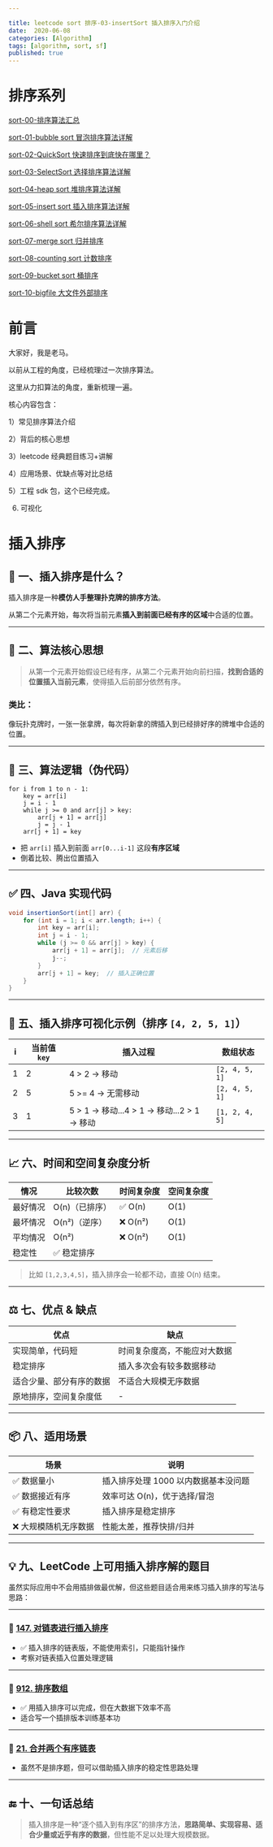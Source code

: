 ```yaml
---

title: leetcode sort 排序-03-insertSort 插入排序入门介绍
date:  2020-06-08
categories: [Algorithm]
tags: [algorithm, sort, sf]
published: true
---
```


# 排序系列

[sort-00-排序算法汇总](https://houbb.github.io/2016/07/14/sort-00-overview-sort)

[sort-01-bubble sort 冒泡排序算法详解](https://houbb.github.io/2016/07/14/sort-01-bubble-sort)

[sort-02-QuickSort 快速排序到底快在哪里？](https://houbb.github.io/2016/07/14/sort-02-quick-sort)

[sort-03-SelectSort 选择排序算法详解](https://houbb.github.io/2016/07/14/sort-03-select-sort)

[sort-04-heap sort 堆排序算法详解](https://houbb.github.io/2016/07/14/sort-04-heap-sort)

[sort-05-insert sort 插入排序算法详解](https://houbb.github.io/2016/07/14/sort-05-insert-sort)

[sort-06-shell sort 希尔排序算法详解](https://houbb.github.io/2016/07/14/sort-06-shell-sort)

[sort-07-merge sort 归并排序](https://houbb.github.io/2016/07/14/sort-07-merge-sort)

[sort-08-counting sort 计数排序](https://houbb.github.io/2016/07/14/sort-08-counting-sort)

[sort-09-bucket sort 桶排序](https://houbb.github.io/2016/07/14/sort-09-bucket-sort)

[sort-10-bigfile 大文件外部排序](https://houbb.github.io/2016/07/14/sort-10-bigfile-sort)

# 前言

大家好，我是老马。

以前从工程的角度，已经梳理过一次排序算法。

这里从力扣算法的角度，重新梳理一遍。

核心内容包含：

1）常见排序算法介绍

2）背后的核心思想

3）leetcode 经典题目练习+讲解

4）应用场景、优缺点等对比总结

5）工程 sdk 包，这个已经完成。

6) 可视化

# 插入排序

## 📌 一、插入排序是什么？

插入排序是一种**模仿人手整理扑克牌的排序方法**。

从第二个元素开始，每次将当前元素**插入到前面已经有序的区域**中合适的位置。

---

## 🧠 二、算法核心思想

> 从第一个元素开始假设已经有序，从第二个元素开始向前扫描，**找到合适的位置插入当前元素**，使得插入后前部分依然有序。

### 类比：

像玩扑克牌时，一张一张拿牌，每次将新拿的牌插入到已经排好序的牌堆中合适的位置。

---

## 🔧 三、算法逻辑（伪代码）

```text
for i from 1 to n - 1:
    key = arr[i]
    j = i - 1
    while j >= 0 and arr[j] > key:
        arr[j + 1] = arr[j]
        j = j - 1
    arr[j + 1] = key
```

* 把 `arr[i]` 插入到前面 `arr[0...i-1]` 这段**有序区域**
* 倒着比较、腾出位置插入

---

## ✅ 四、Java 实现代码

```java
void insertionSort(int[] arr) {
    for (int i = 1; i < arr.length; i++) {
        int key = arr[i];
        int j = i - 1;
        while (j >= 0 && arr[j] > key) {
            arr[j + 1] = arr[j];  // 元素后移
            j--;
        }
        arr[j + 1] = key;  // 插入正确位置
    }
}
```

---

## 🎨 五、插入排序可视化示例（排序 `[4, 2, 5, 1]`）

| i | 当前值 `key` | 插入过程                                 | 数组状态           |
| - | --------- | ------------------------------------ | -------------- |
| 1 | 2         | 4 > 2 → 移动                           | `[2, 4, 5, 1]` |
| 2 | 5         | 5 >= 4 → 无需移动                        | `[2, 4, 5, 1]` |
| 3 | 1         | 5 > 1 → 移动...4 > 1 → 移动...2 > 1 → 移动 | `[1, 2, 4, 5]` |

---

## 📈 六、时间和空间复杂度分析

| 情况   | 比较次数      | 时间复杂度   | 空间复杂度 |
| ---- | --------- | ------- | ----- |
| 最好情况 | O(n)（已排序） | ✅ O(n)  | O(1)  |
| 最坏情况 | O(n²)（逆序） | ❌ O(n²) | O(1)  |
| 平均情况 | O(n²)     | ❌ O(n²) | O(1)  |
| 稳定性  | ✅ 稳定排序    |         |       |

> 比如 `[1,2,3,4,5]`，插入排序会一轮都不动，直接 O(n) 结束。

---

## ⚖️ 七、优点 & 缺点

| 优点           | 缺点             |
| ------------ | -------------- |
| 实现简单，代码短     | 时间复杂度高，不能应对大数据 |
| 稳定排序         | 插入多次会有较多数据移动   |
| 适合少量、部分有序的数据 | 不适合大规模无序数据     |
| 原地排序，空间复杂度低  | -              |

---

## 📦 八、适用场景

| 场景          | 说明                    |
| ----------- | --------------------- |
| ✅ 数据量小      | 插入排序处理 1000 以内数据基本没问题 |
| ✅ 数据接近有序    | 效率可达 O(n)，优于选择/冒泡     |
| ✅ 有稳定性要求    | 插入排序是稳定排序             |
| ❌ 大规模随机无序数据 | 性能太差，推荐快排/归并          |

---

## 💡 九、LeetCode 上可用插入排序解的题目

虽然实际应用中不会用插排做最优解，但这些题目适合用来练习插入排序的写法与思路：

---

### 🔹 [147. 对链表进行插入排序](https://leetcode.cn/problems/insertion-sort-list/)

* ✅ 插入排序的链表版，不能使用索引，只能指针操作
* 考察对链表插入位置处理逻辑

---

### 🔹 [912. 排序数组](https://leetcode.cn/problems/sort-an-array/)

* ✅ 用插入排序可以完成，但在大数据下效率不高
* 适合写一个插排版本训练基本功

---

### 🔹 [21. 合并两个有序链表](https://leetcode.cn/problems/merge-two-sorted-lists/)

* 虽然不是排序题，但可以借助插入排序的稳定性思路处理

---

## 🔚 十、一句话总结

> 插入排序是一种“逐个插入到有序区”的排序方法，**思路简单、实现容易、适合少量或近乎有序的数据**，但性能不足以处理大规模数据。


